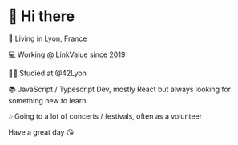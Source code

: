 # 👋 Hi there

📍 Living in Lyon, France

💻 Working @ LinkValue since 2019

👨‍🏫 Studied at @42Lyon

📚 JavaScript / Typescript Dev, mostly React but always looking for something new to learn

🎶 Going to a lot of concerts / festivals, often as a volunteer



Have a great day 😘

<!--
**martinschneider01/martinschneider01** is a ✨ _special_ ✨ repository because its `README.md` (this file) appears on your GitHub profile.

Here are some ideas to get you started:

- 🔭 I’m currently working on ...
- 🌱 I’m currently learning ...
- 👯 I’m looking to collaborate on ...
- 🤔 I’m looking for help with ...
- 💬 Ask me about ...
- 📫 How to reach me: ...
- 😄 Pronouns: ...
- ⚡ Fun fact: ...
-->

